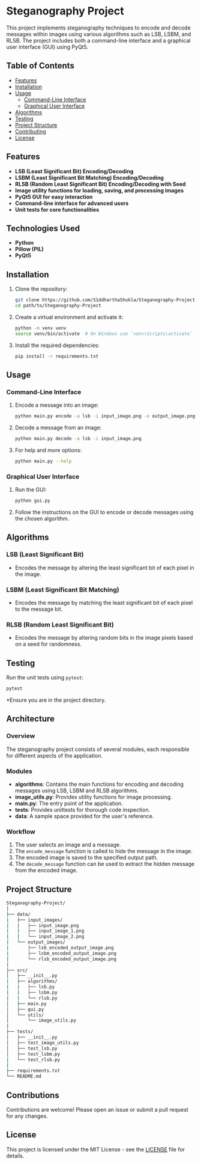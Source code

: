 # Steganography Project

This project implements steganography techniques to encode and decode messages within images using various algorithms such as LSB, LSBM, and RLSB. The project includes both a command-line interface and a graphical user interface (GUI) using PyQt5.

## Table of Contents

- [Features](#features)
- [Installation](#installation)
- [Usage](#usage)
  - [Command-Line Interface](#command-line-interface)
  - [Graphical User Interface](#graphical-user-interface)
- [Algorithms](#algorithms)
- [Testing](#testing)
- [Project Structure](#project-structure)
- [Contributing](#contributing)
- [License](#license)

## Features

- **LSB (Least Significant Bit) Encoding/Decoding**
- **LSBM (Least Significant Bit Matching) Encoding/Decoding**
- **RLSB (Random Least Significant Bit) Encoding/Decoding with Seed**
- **Image utility functions for loading, saving, and processing images**
- **PyQt5 GUI for easy interaction**
- **Command-line interface for advanced users**
- **Unit tests for core functionalities**


## Technologies Used
- **Python**
- **Pillow (PIL)**
- **PyQt5**

## Installation

1. Clone the repository:
    ```sh
    git clone https://github.com/S1ddharthaShukla/Steganography-Project.git
    cd path/to/Steganography-Project
    ```

2. Create a virtual environment and activate it:
    ```sh
    python -m venv venv
    source venv/bin/activate  # On Windows use `venv\Scripts\activate`
    ```

3. Install the required dependencies:
    ```sh
    pip install -r requirements.txt
    ```

## Usage

### Command-Line Interface

1. Encode a message into an image:
    ```sh
    python main.py encode -a lsb -i input_image.png -o output_image.png -m "Your secret message"
    ```

2. Decode a message from an image:
    ```sh
    python main.py decode -a lsb -i input_image.png
    ```

3. For help and more options:
    ```sh
    python main.py --help
    ```

### Graphical User Interface

1. Run the GUI:
    ```sh
    python gui.py
    ```

2. Follow the instructions on the GUI to encode or decode messages using the chosen algorithm.

## Algorithms

### LSB (Least Significant Bit)
- Encodes the message by altering the least significant bit of each pixel in the image.

### LSBM (Least Significant Bit Matching)
- Encodes the message by matching the least significant bit of each pixel to the message bit.

### RLSB (Random Least Significant Bit)
- Encodes the message by altering random bits in the image pixels based on a seed for randomness.

## Testing

Run the unit tests using `pytest`:
```sh
pytest
```
*Ensure you are in the project directory.

## Architecture

### Overview
The steganography project consists of several modules, each responsible for different aspects of the application.

### Modules
- **algorithms**: Contains the main functions for encoding and decoding messages using LSB, LSBM and RLSB algorithms.
- **image_utils.py**: Provides utility functions for image processing.
- **main.py**: The entry point of the application.
- **tests**: Provides unittests for thorough code inspection.
- **data**: A sample space provided for the user's reference.

### Workflow
1. The user selects an image and a message.
2. The `encode_message` function is called to hide the message in the image.
3. The encoded image is saved to the specified output path.
4. The `decode_message` function can be used to extract the hidden message from the encoded image.

## Project Structure

```sh
Steganography-Project/
│
├── data/
|   ├── input_images/
|   |   ├── input_image.png
|   |   ├── input_image_1.png
|   |   └── input_image_2.png
|   └── output_images/
|       ├── lsb_encoded_output_image.png
|       ├── lsbm_encoded_output_image.png
|       └── rlsb_encoded_output_image.png
|
├── src/
│   ├── __init__.py
|   ├── algorithms/
|   |   ├── lsb.py
|   |   ├── lsbm.py
|   |   └── rlsb.py
│   ├── main.py
│   ├── gui.py
│   └── utils/
│       └── image_utils.py
|
├── tests/
│   ├── __init__.py
│   ├── test_image_utils.py
│   ├── test_lsb.py
│   ├── test_lsbm.py
|   └── test_rlsb.py
|
├── requirements.txt
└── README.md
```

## Contributions

Contributions are welcome! Please open an issue or submit a pull request for any changes.

## License

This project is licensed under the MIT License - see the [LICENSE](https://github.com/S1ddharthaShukla/Steganography-Project?tab=MIT-1-ov-file) file for details.
